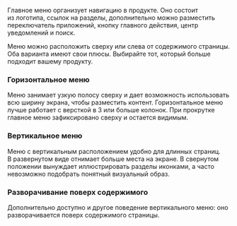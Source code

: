Главное меню организует навигацию в продукте. Оно состоит из логотипа, ссылок на разделы, дополнительно можно разместить переключатель приложений, кнопку главного действия, центр уведомлений и поиск.

Меню можно расположить сверху или слева от содержимого страницы. Оба варианта имеют свои плюсы. Выбирайте тот, который больше подходит вашему продукту.

### Горизонтальное меню

Меню занимает узкую полосу сверху и дает возможность использовать всю ширину экрана, чтобы разместить контент. Горизонтальное меню лучше работает с версткой в 3 или больше колонок. При прокрутке главное меню зафиксировано сверху и остается видимым.

<!-- example(navbar-overview) -->

### Вертикальное меню

Меню с вертикальным расположением удобно для длинных страниц. В развернутом виде отнимает больше места на экране. В свернутом положении вынуждает иллюстрировать разделы иконками, а часто невозможно подобрать понятный визуальный образ.

<!-- example(navbar-vertical) -->

### Разворачивание поверх содержимого

Дополнительно доступно и другое поведение вертикального меню: оно разворачивается поверх содержимого страницы.

<!-- example(navbar-vertical-open-over) -->
